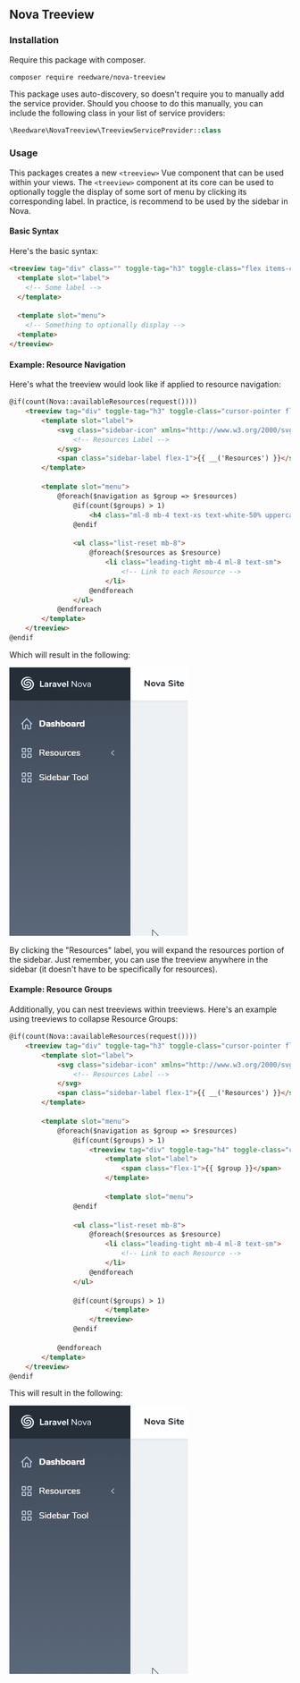## Nova Treeview

### Installation

Require this package with composer.

```shell
composer require reedware/nova-treeview
```

This package uses auto-discovery, so doesn't require you to manually add the service provider. Should you choose to do this manually, you can include the following class in your list of service providers:

```php
\Reedware\NovaTreeview\TreeviewServiceProvider::class
```

### Usage

This packages creates a new `<treeview>` Vue component that can be used within your views. The `<treeview>` component at its core can be used to optionally toggle the display of some sort of menu by clicking its corresponding label. In practice, is recommend to be used by the sidebar in Nova.

#### Basic Syntax

Here's the basic syntax:

```html
<treeview tag="div" class="" toggle-tag="h3" toggle-class="flex items-center cursor-pointer">
  <template slot="label">
    <!-- Some label -->
  </template>

  <template slot="menu">
    <!-- Something to optionally display -->
  <template>
</treeview>
```

#### Example: Resource Navigation

Here's what the treeview would look like if applied to resource navigation:

```html
@if(count(Nova::availableResources(request())))
    <treeview tag="div" toggle-tag="h3" toggle-class="cursor-pointer flex items-center font-normal dim text-white mb-6 text-base no-underline">
        <template slot="label">
            <svg class="sidebar-icon" xmlns="http://www.w3.org/2000/svg" viewBox="0 0 20 20">
                <!-- Resources Label -->
            </svg>
            <span class="sidebar-label flex-1">{{ __('Resources') }}</span>
        </template>

        <template slot="menu">
            @foreach($navigation as $group => $resources)
                @if(count($groups) > 1)
                    <h4 class="ml-8 mb-4 text-xs text-white-50% uppercase tracking-wide">{{ $group }}</h4>
                @endif

                <ul class="list-reset mb-8">
                    @foreach($resources as $resource)
                        <li class="leading-tight mb-4 ml-8 text-sm">
                            <!-- Link to each Resource -->
                        </li>
                    @endforeach
                </ul>
            @endforeach
        </template>
    </treeview>
@endif
```

Which will result in the following:

![Resource Example](/screenshots/resource-example.gif?raw=true "Resource Example")

By clicking the "Resources" label, you will expand the resources portion of the sidebar. Just remember, you can use the treeview anywhere in the sidebar (it doesn't have to be specifically for resources).

#### Example: Resource Groups

Additionally, you can nest treeviews within treeviews. Here's an example using treeviews to collapse Resource Groups:

```html
@if(count(Nova::availableResources(request())))
    <treeview tag="div" toggle-tag="h3" toggle-class="cursor-pointer flex items-center font-normal dim text-white mb-6 text-base no-underline">
        <template slot="label">
            <svg class="sidebar-icon" xmlns="http://www.w3.org/2000/svg" viewBox="0 0 20 20">
                <!-- Resources Label -->
            </svg>
            <span class="sidebar-label flex-1">{{ __('Resources') }}</span>
        </template>

        <template slot="menu">
            @foreach($navigation as $group => $resources)
                @if(count($groups) > 1)
                    <treeview tag="div" toggle-tag="h4" toggle-class="cursor-pointer flex items-center ml-8 mb-4 text-xs text-white-50% dim uppercase tracking-wide">
                        <template slot="label">
                            <span class="flex-1">{{ $group }}</span>
                        </template>

                        <template slot="menu">
                @endif

                <ul class="list-reset mb-8">
                    @foreach($resources as $resource)
                        <li class="leading-tight mb-4 ml-8 text-sm">
                            <!-- Link to each Resource -->
                        </li>
                    @endforeach
                </ul>

                @if(count($groups) > 1)
                        </template>
                    </treeview>
                @endif

            @endforeach
        </template>
    </treeview>
@endif
```

This will result in the following:

![Resource Group Example](/screenshots/resource-example.gif?raw=true "Resource Group Example")
